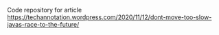 Code repository for article 
https://techannotation.wordpress.com/2020/11/12/dont-move-too-slow-javas-race-to-the-future/